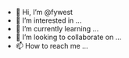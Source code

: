 - 👋 Hi, I’m @fywest
- 👀 I’m interested in ...
- 🌱 I’m currently learning ...
- 💞️ I’m looking to collaborate on ...
- 📫 How to reach me ...

<!---
fywest/fywest is a ✨ special ✨ repository because its `README.md` (this file) appears on your GitHub profile.
You can click the Preview link to take a look at your changes.
--->
